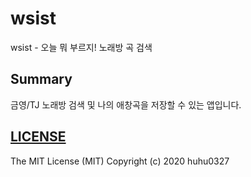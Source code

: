 # wsist
wsist - 오늘 뭐 부르지! 노래방 곡 검색

## Summary

금영/TJ 노래방 검색 및 나의 애창곡을 저장할 수 있는 앱입니다.



## [LICENSE](/LICENSE)
The MIT License (MIT) Copyright (c) 2020 huhu0327
